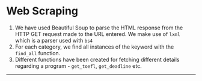 # Web Scraping

1. We have used Beautiful Soup to parse the HTML response from the HTTP GET request made to the URL entered. We make use of `lxml` which is a parser used with `bs4`
2. For each category, we find all instances of the keyword with the `find_all` function.
3. Different functions have been created for fetching different details regarding a program - `get_toefl`, `get_deadline` etc.

---

<!--
this script has been unit tested for 
https://www.si.umich.edu/programs/master-science-information/how-do-i-apply and
https://mhcid.washington.edu/admissions/
it's possible that the information provided might not map correctly every time
wip
-->